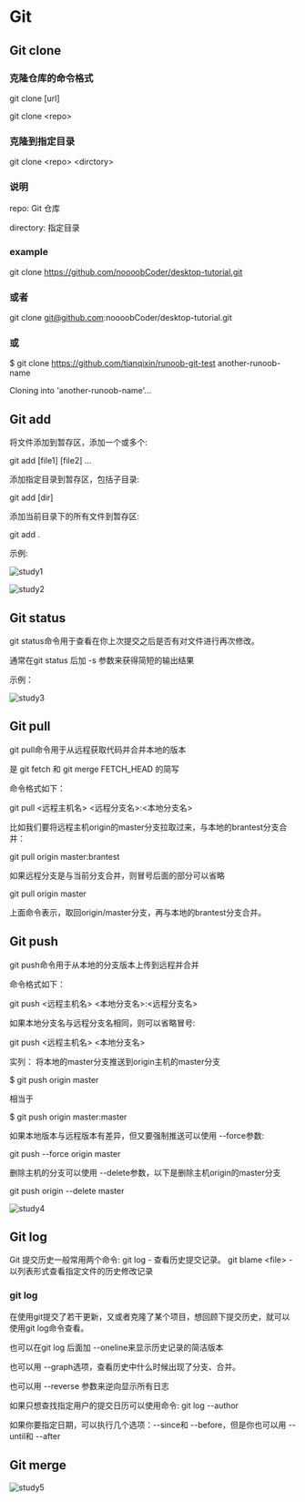 # Git

## Git clone

### 克隆仓库的命令格式

git clone [url]

git clone \<repo\>

### 克隆到指定目录

git clone \<repo\> \<dirctory\>

### 说明

repo: Git 仓库

directory: 指定目录

### example

git clone <https://github.com/noooobCoder/desktop-tutorial.git>

### 或者

git clone git@github.com:noooobCoder/desktop-tutorial.git

### 或

$ git clone <https://github.com/tianqixin/runoob-git-test> another-runoob-name

Cloning into 'another-runoob-name'...

## Git add

将文件添加到暂存区，添加一个或多个:

git add [file1] [file2] ...

添加指定目录到暂存区，包括子目录:

git add [dir]

添加当前目录下的所有文件到暂存区:

git add .

示例:

![study1](https://github.com/noooobCoder/studyphotos/blob/main/study1.PNG)

![study2](https://github.com/noooobCoder/studyphotos/blob/main/study2.PNG)

## Git status

git status命令用于查看在你上次提交之后是否有对文件进行再次修改。

通常在git status 后加 -s 参数来获得简短的输出结果

示例：

![study3](https://github.com/noooobCoder/studyphotos/blob/main/study3.PNG)

## Git pull

git pull命令用于从远程获取代码并合并本地的版本

是 git fetch 和 git merge FETCH_HEAD 的简写

命令格式如下：

git pull \<远程主机名\> \<远程分支名\>:\<本地分支名\>

比如我们要将远程主机origin的master分支拉取过来，与本地的brantest分支合并：

git pull origin master:brantest

如果远程分支是与当前分支合并，则冒号后面的部分可以省略

git pull origin master

上面命令表示，取回origin/master分支，再与本地的brantest分支合并。

## Git push

git push命令用于从本地的分支版本上传到远程并合并

命令格式如下：

git push \<远程主机名\> \<本地分支名\>:\<远程分支名\>

如果本地分支名与远程分支名相同，则可以省略冒号:

git push \<远程主机名\> \<本地分支名\>

实列：
将本地的master分支推送到origin主机的master分支

$ git push origin master

相当于

$ git push origin master:master

如果本地版本与远程版本有差异，但又要强制推送可以使用 --force参数:

git push --force origin master

删除主机的分支可以使用 --delete参数，以下是删除主机origin的master分支

git push origin --delete master

![study4](https://github.com/noooobCoder/studyphotos/blob/main/study4.PNG)

## Git log

Git 提交历史一般常用两个命令:
    git log - 查看历史提交记录。
    git blame \<file\> - 以列表形式查看指定文件的历史修改记录

### git log

在使用git提交了若干更新，又或者克隆了某个项目，想回顾下提交历史，就可以使用git log命令查看。

也可以在git log 后面加 --oneline来显示历史记录的简洁版本

也可以用 --graph选项，查看历史中什么时候出现了分支、合并。

也可以用 --reverse 参数来逆向显示所有日志

如果只想查找指定用户的提交日历可以使用命令: git log --author

如果你要指定日期，可以执行几个选项：--since和 --before，但是你也可以用 --until和 --after

## Git merge

![study5](https://github.com/noooobCoder/studyphotos/blob/main/study5.PNG)
